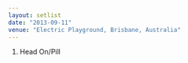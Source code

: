 ```yaml
---
layout: setlist
date: "2013-09-11"
venue: "Electric Playground, Brisbane, Australia"
---
```


 1. Head On/Pill


